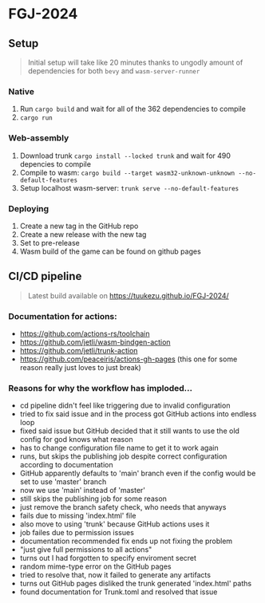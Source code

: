 # FGJ-2024

## Setup
> Initial setup will take like 20 minutes thanks to ungodly amount of dependencies for both `bevy` and `wasm-server-runner`

### Native
1. Run `cargo build` and wait for all of the 362 dependencies to compile
2. `cargo run`

### Web-assembly
1. Download trunk `cargo install --locked trunk` and wait for 490 depencies to compile
3. Compile to wasm: `cargo build --target wasm32-unknown-unknown --no-default-features`
4. Setup localhost wasm-server: `trunk serve --no-default-features`

### Deploying
1. Create a new tag in the GitHub repo
2. Create a new release with the new tag
3. Set to pre-release
4. Wasm build of the game can be found on github pages


## CI/CD pipeline
> Latest build available on https://tuukezu.github.io/FGJ-2024/
### Documentation for actions:
- https://github.com/actions-rs/toolchain
- https://github.com/jetli/wasm-bindgen-action
- https://github.com/jetli/trunk-action
- https://github.com/peaceiris/actions-gh-pages (this one for some reason really just loves to just break)

### Reasons for why the workflow has imploded...
- cd pipeline didn't feel like triggering due to invalid configuration
- tried to fix said issue and in the process got GitHub actions into endless loop
- fixed said issue but GitHub decided that it still wants to use the old config for god knows what reason
- has to change configuration file name to get it to work again
- runs, but skips the publishing job despite correct configuration according to documentation
- GitHub apparently defaults to 'main' branch even if the config would be set to use 'master' branch
- now we use 'main' instead of 'master'
- still skips the publishing job for some reason
- just remove the branch safety check, who needs that anyways
- fails due to missing 'index.html' file
- also move to using 'trunk' because GitHub actions uses it
- job failes due to permission issues
- documentation recommended fix ends up not fixing the problem
- "just give full permissions to all actions"
- turns out I had forgotten to specify enviroment secret
- random mime-type error on the GitHub pages
- tried to resolve that, now it failed to generate any artifacts
- turns out GitHub pages disliked the trunk generated 'index.html' paths
- found documentation for Trunk.toml and resolved that issue
